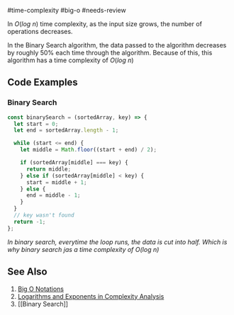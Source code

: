 #time-complexity #big-o #needs-review

In $O(log \ n)$ time complexity, as the input size grows, the number of operations decreases.

In the Binary Search algorithm, the data passed to the algorithm decreases by roughly 50% each time through the algorithm. Because of this, this algorithm has a time complexity of $O(log \ n)$

## Code Examples

### Binary Search

```javascript
const binarySearch = (sortedArray, key) => {
  let start = 0;
  let end = sortedArray.length - 1;

  while (start <= end) {
    let middle = Math.floor((start + end) / 2);

    if (sortedArray[middle] === key) {
      return middle;
    } else if (sortedArray[middle] < key) {
      start = middle + 1;
    } else {
      end = middle - 1;
    }
  }
  // key wasn't found
  return -1;
};
```

_In binary search, everytime the loop runs, the data is cut into half. Which is why binary search jas a time complexity of $O(log \ n)$_

## See Also

1. [Big O Notations](https://youtu.be/V6mKVRU1evU?t=691)
2. [Logarithms and Exponents in Complexity Analysis](https://towardsdatascience.com/logarithms-exponents-in-complexity-analysis-b8071979e847)
3. [[Binary Search]]
